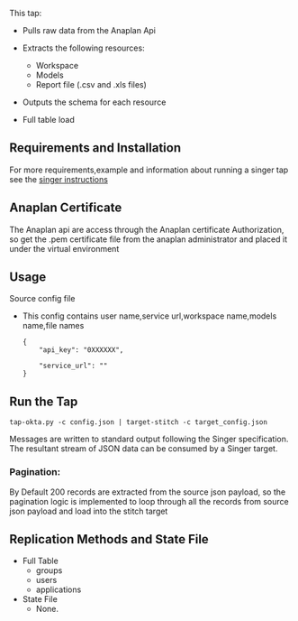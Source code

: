 
This tap:
  - Pulls raw data from the Anaplan Api
  - Extracts the following resources: 
      - Workspace
      - Models
      - Report file (.csv and .xls files)
      
  - Outputs the schema for each resource
  - Full table load 
  
## Requirements and Installation
For more requirements,example and information about running a singer tap see the 
[singer instructions](https://github.com/singer-io/getting-started/blob/master/docs/RUNNING_AND_DEVELOPING.md)

##  Anaplan Certificate 
The Anaplan api are access through the Anaplan certificate Authorization, so get the .pem certificate file from the anaplan administrator and placed it under the virtual environment

## Usage
Source config file 
  - This config contains user name,service url,workspace name,models name,file names 
  
        {
            "api_key": "0XXXXXX",         
                         
            "service_url": ""
        }
 
## Run the Tap
    tap-okta.py -c config.json | target-stitch -c target_config.json
  
 Messages are written to standard output following the Singer specification. The resultant stream of JSON data can be consumed by a Singer target.
    
### Pagination:
 By Default 200 records are extracted from  the source json payload, so the pagination logic is implemented to loop through all the records from source json payload and load into the stitch target 
  
## Replication Methods and State File
  - Full Table
       - groups
       - users
       - applications
  - State File
       - None.
